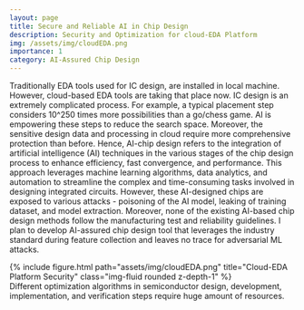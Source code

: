 ```yaml
---
layout: page
title: Secure and Reliable AI in Chip Design
description: Security and Optimization for cloud-EDA Platform
img: /assets/img/cloudEDA.png
importance: 1
category: AI-Assured Chip Design
---
```


Traditionally EDA tools used for IC design, are installed in local machine. However, cloud-based EDA tools are taking that place now. IC design is an extremely complicated process. For example, a typical placement step considers 10^250 times more possibilities than a go/chess game. AI is empowering these steps to reduce the search space. Moreover, the sensitive design data and processing in cloud require more comprehensive protection than before. Hence, AI-chip design refers to the integration of artificial intelligence (AI) techniques in the various stages of the chip design process to enhance efficiency, fast convergence, and performance. This approach leverages machine learning algorithms, data analytics, and automation to streamline the complex and time-consuming tasks involved in designing integrated circuits. However, these AI-designed chips are exposed to various attacks - poisoning of the AI model, leaking of training dataset, and model extraction. Moreover, none of the existing AI-based chip design methods follow the manufacturing test and reliability guidelines. I plan to develop AI-assured chip design tool that leverages the industry standard during feature collection and leaves no trace for adversarial ML attacks.

<div class="row">
    <div class="col-sm mt-3 mt-md-0">
        {% include figure.html path="assets/img/cloudEDA.png" title="Cloud-EDA Platform Security" class="img-fluid rounded z-depth-1" %}
    </div>
</div>
<div class="caption">
    Different optimization algorithms in semiconductor design, development, implementation, and verification steps require huge amount of resources.
</div>
